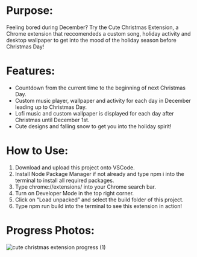 # Purpose:
Feeling bored during December? Try the Cute Christmas Extension, a Chrome extension that reccomendeds a custom song, holiday activity and desktop wallpaper to get into the mood of the holiday season before Christmas Day!

# Features:
- Countdown from the current time to the beginning of next Christmas Day.
- Custom music player, wallpaper and activity for each day in December leading up to Christmas Day.
- Lofi music and custom wallpaper is displayed for each day after Christmas until December 1st.
- Cute designs and falling snow to get you into the holiday spirit!

# How to Use:
1. Download and upload this project onto VSCode.
2. Install Node Package Manager if not already and type npm i into the terminal to install all required packages.
3. Type chrome://extensions/ into your Chrome search bar.
4. Turn on Developer Mode in the top right corner.
5. Click on “Load unpacked” and select the build folder of this project.
6. Type npm run build into the terminal to see this extension in action!

# Progress Photos:
![cute christmas extension progress (1)](https://user-images.githubusercontent.com/72311728/209408871-2c6e7896-cc76-4a48-9fb6-eb0a7d9af7d0.png)
